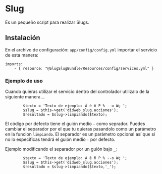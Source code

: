 # Slug

Es un pequeño script para realizar Slugs.

## Instalación

En el archivo de configuración: `app/config/config.yml` importar el servicio de esta manera:

```
imports:
    - { resource: "@SlugSlugBundle/Resources/config/services.yml" }

```


### Ejemplo de uso

Cuando quieras utilizar el servicio dentro del controlador utilizalo de la siguiente manera....

```
	    $texto = 'Texto de ejemplo: Á è ñ P % --o Wç ';
		$slug = $this->get('didweb_slug.acciones');
        $resultado = $slug->limpiando($texto);

```

El código por defecto tiene el guión medio `-` como seprador. Puedes cambiar el separador por el que tu quieras pasandolo como un parámetro en la funcion `limpiando`. El separador es un parámetro opcional así que si no lo especificas tendrá el guión medio `-` por defecto. 


Ejemplo modificando el separador por un guión bajo `_`:

```
	    $texto = 'Texto de ejemplo: Á è ñ P % --o Wç ';
		$slug = $this->get('didweb_slug.acciones');
        $resultado = $slug->limpiando($texto,'_');

```
